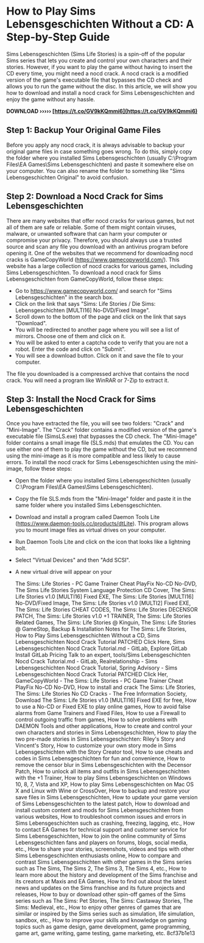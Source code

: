 # How to Play Sims Lebensgeschichten Without a CD: A Step-by-Step Guide
 
Sims Lebensgeschichten (Sims Life Stories) is a spin-off of the popular Sims series that lets you create and control your own characters and their stories. However, if you want to play the game without having to insert the CD every time, you might need a nocd crack. A nocd crack is a modified version of the game's executable file that bypasses the CD check and allows you to run the game without the disc. In this article, we will show you how to download and install a nocd crack for Sims Lebensgeschichten and enjoy the game without any hassle.
 
**DOWNLOAD ››››› [https://t.co/GV9kKQmmi6](https://t.co/GV9kKQmmi6)**


 
## Step 1: Backup Your Original Game Files
 
Before you apply any nocd crack, it is always advisable to backup your original game files in case something goes wrong. To do this, simply copy the folder where you installed Sims Lebensgeschichten (usually C:\Program Files\EA Games\Sims Lebensgeschichten) and paste it somewhere else on your computer. You can also rename the folder to something like "Sims Lebensgeschichten Original" to avoid confusion.
 
## Step 2: Download a Nocd Crack for Sims Lebensgeschichten
 
There are many websites that offer nocd cracks for various games, but not all of them are safe or reliable. Some of them might contain viruses, malware, or unwanted software that can harm your computer or compromise your privacy. Therefore, you should always use a trusted source and scan any file you download with an antivirus program before opening it. One of the websites that we recommend for downloading nocd cracks is GameCopyWorld (https://www.gamecopyworld.com/). This website has a large collection of nocd cracks for various games, including Sims Lebensgeschichten. To download a nocd crack for Sims Lebensgeschichten from GameCopyWorld, follow these steps:
 
- Go to https://www.gamecopyworld.com/ and search for "Sims Lebensgeschichten" in the search box.
- Click on the link that says "Sims: Life Stories / Die Sims: Lebensgeschichten [MULTI16] No-DVD/Fixed Image".
- Scroll down to the bottom of the page and click on the link that says "Download".
- You will be redirected to another page where you will see a list of mirrors. Choose one of them and click on it.
- You will be asked to enter a captcha code to verify that you are not a robot. Enter the code and click on "Submit".
- You will see a download button. Click on it and save the file to your computer.

The file you downloaded is a compressed archive that contains the nocd crack. You will need a program like WinRAR or 7-Zip to extract it.
 
## Step 3: Install the Nocd Crack for Sims Lebensgeschichten
 
Once you have extracted the file, you will see two folders: "Crack" and "Mini-Image". The "Crack" folder contains a modified version of the game's executable file (SimsLS.exe) that bypasses the CD check. The "Mini-Image" folder contains a small image file (SLS.mds) that emulates the CD. You can use either one of them to play the game without the CD, but we recommend using the mini-image as it is more compatible and less likely to cause errors. To install the nocd crack for Sims Lebensgeschichten using the mini-image, follow these steps:

- Open the folder where you installed Sims Lebensgeschichten (usually C:\Program Files\EA Games\Sims Lebensgeschichten).
- Copy the file SLS.mds from the "Mini-Image" folder and paste it in the same folder where you installed Sims Lebensgeschichten.
- Download and install a program called Daemon Tools Lite (https://www.daemon-tools.cc/products/dtLite). This program allows you to mount image files as virtual drives on your computer.
- Run Daemon Tools Lite and click on the icon that looks like a lightning bolt.
- Select "Virtual Devices" and then "Add SCSI".
- A new virtual drive will appear on your

    The Sims: Life Stories - PC Game Trainer Cheat PlayFix No-CD No-DVD,  The Sims Life Stories System Language Protection CD Cover,  The Sims: Life Stories v1.0 [MULTI16] Fixed EXE,  The Sims: Life Stories [MULTI16] No-DVD/Fixed Image,  The Sims: Life Stories v1.0 [MULTI2] Fixed EXE,  The Sims: Life Stories CHEAT CODES,  The Sims: Life Stories DECENSOR PATCH,  The Sims: Life Stories v1.0 +1 TRAINER,  The Sims: Life Stories Related Games,  The Sims: Life Stories @ Kinguin,  The Sims: Life Stories @ GameStop,  Backup & Installation Notes for The Sims: Life Stories,  How to Play Sims Lebensgeschichten Without a CD,  Sims Lebensgeschichten Nocd Crack Tutorial PATCHED Click Here,  Sims Lebensgeschichten Nocd Crack Tutorial.md - GitLab,  Explore GitLab Install GitLab Pricing Talk to an expert,  tools/Sims Lebensgeschichten Nocd Crack Tutorial.md - GitLab,  Realrelationship - Sims Lebensgeschichten Nocd Crack Tutorial,  Spring Advisory - Sims Lebensgeschichten Nocd Crack Tutorial PATCHED Click Her,  GameCopyWorld - The Sims: Life Stories - PC Game Trainer Cheat PlayFix No-CD No-DVD,  How to install and crack The Sims: Life Stories,  The Sims: Life Stories No CD Cracks - The Free Information Society,  Download The Sims: Life Stories v1.0 [MULTI16] Fixed EXE for free,  How to use a No-CD or Fixed EXE to play online games,  How to avoid false alarms from Game Trainers and Fixed Files,  How to use a Firewall to control outgoing traffic from games,  How to solve problems with DAEMON Tools and other applications,  How to create and control your own characters and stories in Sims Lebensgeschichten,  How to play the two pre-made stories in Sims Lebensgeschichten: Riley's Story and Vincent's Story,  How to customize your own story mode in Sims Lebensgeschichten with the Story Creator tool,  How to use cheats and codes in Sims Lebensgeschichten for fun and convenience,  How to remove the censor blur in Sims Lebensgeschichten with the Decensor Patch,  How to unlock all items and outfits in Sims Lebensgeschichten with the +1 Trainer,  How to play Sims Lebensgeschichten on Windows 10, 8, 7, Vista and XP,  How to play Sims Lebensgeschichten on Mac OS X and Linux with Wine or CrossOver,  How to backup and restore your save files in Sims Lebensgeschichten,  How to update your game version of Sims Lebensgeschichten to the latest patch,  How to download and install custom content and mods for Sims Lebensgeschichten from various websites,  How to troubleshoot common issues and errors in Sims Lebensgeschichten such as crashing, freezing, lagging, etc.,  How to contact EA Games for technical support and customer service for Sims Lebensgeschichten,  How to join the online community of Sims Lebensgeschichten fans and players on forums, blogs, social media, etc.,  How to share your stories, screenshots, videos and tips with other Sims Lebensgeschichten enthusiasts online,  How to compare and contrast Sims Lebensgeschichten with other games in the Sims series such as The Sims, The Sims 2, The Sims 3, The Sims 4, etc.,  How to learn more about the history and development of the Sims franchise and its creators at Maxis and EA Games,  How to find out about the latest news and updates on the Sims franchise and its future projects and releases,  How to buy or download other spin-off games of the Sims series such as The Sims: Pet Stories, The Sims: Castaway Stories, The Sims: Medieval, etc.,  How to enjoy other genres of games that are similar or inspired by the Sims series such as simulation, life simulation, sandbox, etc.,  How to improve your skills and knowledge on gaming topics such as game design, game development, game programming, game art, game writing, game testing, game marketing, etc.
 8cf37b1e13


